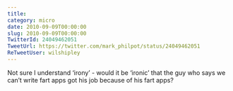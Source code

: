 ```yaml
---
title: 
category: micro
date: 2010-09-09T00:00:00
slug: 2010-09-09T00:00:00
TwitterId: 24049462051
TweetUrl: https://twitter.com/mark_philpot/status/24049462051
ReTweetUser: wilshipley
---
```


<i class="fa fa-retweet" aria-hidden="true"></i> Not sure I understand ‘irony’ - would it be ‘ironic’ that the guy who says we can’t write fart apps got his job because of his fart apps?